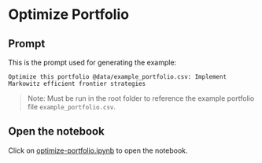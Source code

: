# Optimize Portfolio

## Prompt

This is the prompt used for generating the example:

```
Optimize this portfolio @data/example_portfolio.csv: Implement Markowitz efficient frontier strategies
```

> Note: Must be run in the root folder to reference the example portfolio file `example_portfolio.csv`.

## Open the notebook

Click on [optimize-portfolio.ipynb](./optimize-portfolio.ipynb) to open the notebook.
